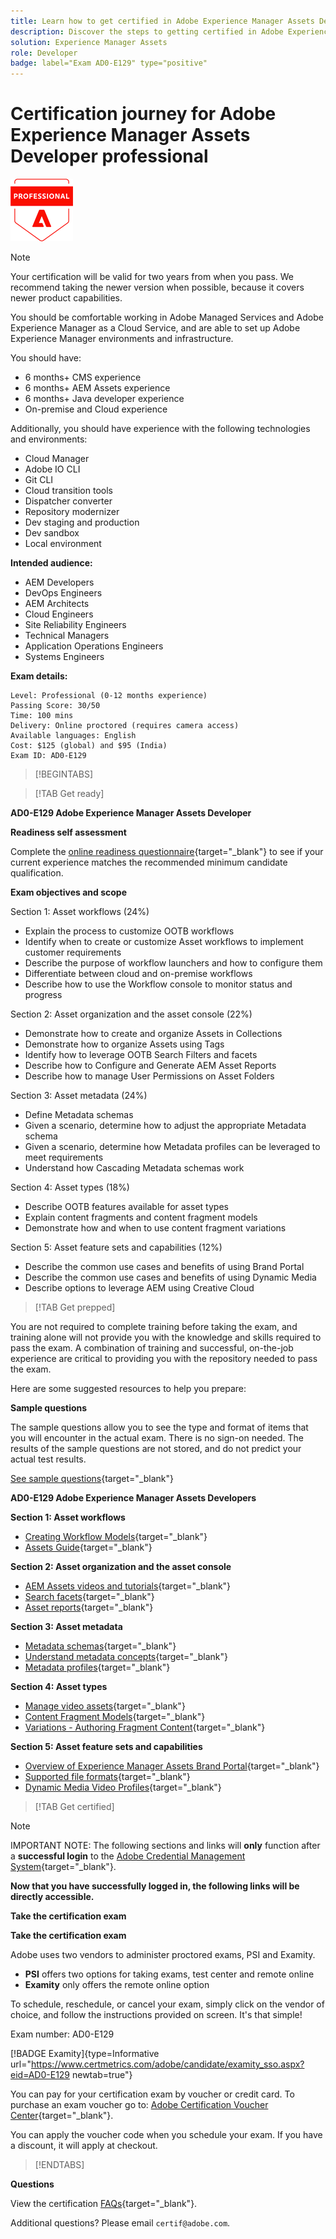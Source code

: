 ```yaml
---
title: Learn how to get certified in Adobe Experience Manager Assets Developer.
description: Discover the steps to getting certified in Adobe Experience Manager Assets Developer.
solution: Experience Manager Assets
role: Developer
badge: label="Exam AD0-E129" type="positive"
---
```

# Certification journey for Adobe Experience Manager Assets Developer professional

![Certification Expert Badge](/help/certifications/assets/professional-badge-Xsmall.png)

>[!NOTE]
>
>Your certification will be valid for two years from when you pass. We recommend taking the newer version when possible, because it covers newer product capabilities.

You should be comfortable working in Adobe Managed Services and Adobe Experience Manager as a Cloud Service, and are able to set up Adobe Experience Manager environments and infrastructure. 

You should have:

* 6 months+ CMS experience
* 6 months+ AEM Assets experience
* 6 months+ Java developer experience
* On-premise and Cloud experience

Additionally, you should have experience with the following technologies and environments:

* Cloud Manager
* Adobe IO CLI
* Git CLI
* Cloud transition tools
* Dispatcher converter
* Repository modernizer
* Dev staging and production
* Dev sandbox
* Local environment

**Intended audience:**

* AEM Developers
* DevOps Engineers
* AEM Architects
* Cloud Engineers
* Site Reliability Engineers
* Technical Managers
* Application Operations Engineers
* Systems Engineers

**Exam details:**

```
Level: Professional (0-12 months experience)
Passing Score: 30/50
Time: 100 mins
Delivery: Online proctored (requires camera access)
Available languages: English
Cost: $125 (global) and $95 (India)
Exam ID: AD0-E129

```

>[!BEGINTABS]

>[!TAB Get ready]

**AD0-E129 Adobe Experience Manager Assets Developer**

**Readiness self assessment**

Complete the [online readiness questionnaire](https://scorpion.caveon.com/launchpad/ad-q-e208-readiness-questionnaire-for-adobe-analytics-business-practitioner-expert-exam-copy-b9x6ey/ad-q-e129-readiness-questionnaire-for-adobe-aem-assets-developer-professional-exam){target="_blank"} to see if your current experience matches the recommended minimum candidate qualification.

**Exam objectives and scope**

Section 1: Asset workflows (24%)

* Explain the process to customize OOTB workflows
* Identify when to create or customize Asset workflows to implement customer requirements
* Describe the purpose of workflow launchers and how to configure them
* Differentiate between cloud and on-premise workflows
* Describe how to use the Workflow console to monitor status and progress

Section 2: Asset organization and the asset console (22%)

* Demonstrate how to create and organize Assets in Collections
* Demonstrate how to organize Assets using Tags
* Identify how to leverage OOTB Search Filters and facets
* Describe how to Configure and Generate AEM Asset Reports
* Describe how to manage User Permissions on Asset Folders

Section 3: Asset metadata (24%)

* Define Metadata schemas
* Given a scenario, determine how to adjust the appropriate Metadata schema
* Given a scenario, determine how Metadata profiles can be leveraged to meet requirements
* Understand how Cascading Metadata schemas work

Section 4: Asset types (18%)

* Describe OOTB features available for asset types
* Explain content fragments and content fragment models
* Demonstrate how and when to use content fragment variations

Section 5: Asset feature sets and capabilities (12%)

* Describe the common use cases and benefits of using Brand Portal
* Describe the common use cases and benefits of using Dynamic Media
* Describe options to leverage AEM using Creative Cloud

>[!TAB Get prepped]

You are not required to complete training before taking the exam, and training alone will not provide you with the knowledge and skills required to pass the exam. A combination of training and successful, on-the-job experience are critical to providing you with the repository needed to pass the exam.

Here are some suggested resources to help you prepare:

**Sample questions**

The sample questions allow you to see the type and format of items that you will encounter in the actual exam. There is no sign-on needed. The results of the sample questions are not stored, and do not predict your actual test results.

[See sample questions](https://scorpion.caveon.com/launchpad/ad0-e129-adobe-experience-manager-assets-developer-professional-copy-ms27zq){target="_blank"}

**AD0-E129 Adobe Experience Manager Assets Developers**

**Section 1: Asset workflows**

* [Creating Workflow Models](https://experienceleague.adobe.com/docs/experience-manager-64/developing/extending-aem/extending-workflows/workflows-models.html?lang=en#sync-your-workflow-generate-a-runtime-model){target="_blank"}
* [Assets Guide](https://experienceleague.adobe.com/docs/experience-manager-64/assets/home.html?lang=en){target="_blank"}

**Section 2: Asset organization and the asset console**

* [AEM Assets videos and tutorials](https://experienceleague.adobe.com/docs/experience-manager-learn/assets/overview.html?lang=en){target="_blank"}
* [Search facets](https://experienceleague.adobe.com/docs/experience-manager-65/assets/administer/search-facets.html?lang=en#restoring-default-search-facets){target="_blank"}
* [Asset reports](https://experienceleague.adobe.com/docs/experience-manager-65/assets/administer/asset-reports.html?lang=en){target="_blank"}

**Section 3: Asset metadata**

* [Metadata schemas](https://experienceleague.adobe.com/docs/experience-manager-64/assets/administer/metadata-schemas.html?lang=en#default-metadata-schema-forms){target="_blank"}
* [Understand metadata concepts](https://experienceleague.adobe.com/docs/experience-manager-65/assets/administer/metadata-concepts.html?lang=en){target="_blank"}
* [Metadata profiles](https://experienceleague.adobe.com/docs/experience-manager-64/assets/administer/metadata-profiles.html?lang=en#:~:text=Add%20a%20metadata%20profile.%20Tap%20or%20click%20the,and%20configure%20its%20properties%20in%20the%20Settings%20tab.){target="_blank"}

**Section 4: Asset types**

* [Manage video assets](https://experienceleague.adobe.com/docs/experience-manager-64/assets/managing/managing-video-assets.html?lang=en#uploading-and-previewing-video-assets){target="_blank"}
* [Content Fragment Models](https://experienceleague.adobe.com/docs/experience-manager-65/assets/content-fragments/content-fragments-models.html?lang=en#creating-a-content-fragment-model){target="_blank"}
* [Variations - Authoring Fragment Content](https://experienceleague.adobe.com/docs/experience-manager-65/assets/content-fragments/content-fragments-variations.html?lang=en#managing-variations){target="_blank"}

**Section 5: Asset feature sets and capabilities**

* [Overview of Experience Manager Assets Brand Portal](https://experienceleague.adobe.com/docs/experience-manager-brand-portal/using/introduction/brand-portal.html?lang=en){target="_blank"}
* [Supported file formats](https://experienceleague.adobe.com/docs/experience-manager-brand-portal/using/introduction/brand-portal-supported-formats.html?lang=en){target="_blank"}
* [Dynamic Media Video Profiles](https://experienceleague.adobe.com/docs/experience-manager-cloud-service/content/assets/dynamicmedia/video-profiles.html?lang=en){target="_blank"}

>[!TAB Get certified]

>[!NOTE]
>
>IMPORTANT NOTE: The following sections and links will **only** function after a **successful login** to the [Adobe Credential Management System](http://www.certmetrics.com/adobe){target="_blank"}. 


**Now that you have successfully logged in, the following links will be directly accessible.**

**Take the certification exam**

**Take the certification exam**

Adobe uses two vendors to administer proctored exams, PSI and Examity. 

* **PSI** offers two options for taking exams, test center and remote online
* **Examity** only offers the remote online option

To schedule, reschedule, or cancel your exam, simply click on the vendor of choice, and follow the instructions provided on screen. It's that simple!

Exam number: AD0-E129

[!BADGE Examity]{type=Informative url="https://www.certmetrics.com/adobe/candidate/examity_sso.aspx?eid=AD0-E129 newtab=true"}

You can pay for your certification exam by voucher or credit card. To purchase an exam voucher go to: [Adobe Certification Voucher Center](https://market.xvoucher.com/adobe/global){target="_blank"}. 

You can apply the voucher code when you schedule your exam. If you have a discount, it will apply at checkout.

>[!ENDTABS]

**Questions**

View the certification [FAQs](https://solutionpartners.adobe.com/solution-partners/training_and_certification/certification/certification_faq.html#){target="_blank"}.

Additional questions? Please email `certif@adobe.com`.
